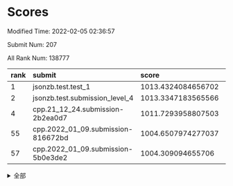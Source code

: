 # Scores

Modified Time: 2022-02-05 02:36:57

Submit Num: 207

All Rank Num: 138777

| rank |               submit               |       score        |       sigma        | pk_num |
| :--- | :--------------------------------- | :----------------- | :----------------- | :----- |
| 1    | jsonzb.test.test_1                 | 1013.4324084656702 | 0.7851689630912311 | 2683   |
| 2    | jsonzb.test.submission_level_4     | 1013.3347183565566 | 0.7963843577773363 | 2681   |
| 4    | cpp.21_12_24.submission-2b2ea0d7   | 1011.7293958807503 | 0.7499603248312458 | 2685   |
| 55   | cpp.2022_01_09.submission-816672bd | 1004.6507974277037 | 0.7080700480938185 | 2681   |
| 57   | cpp.2022_01_09.submission-5b0e3de2 | 1004.309094655706  | 0.7166305774374967 | 2684   |


<details>
<summary>全部</summary>

| rank |                 submit                 |       score        |       sigma        | pk_num |
| :--- | :------------------------------------- | :----------------- | :----------------- | :----- |
| 1    | jsonzb.test.test_1                     | 1013.4324084656702 | 0.7851689630912311 | 2683   |
| 2    | jsonzb.test.submission_level_4         | 1013.3347183565566 | 0.7963843577773363 | 2681   |
| 3    | gobigger.level_3.submission_level_3_45 | 1012.2529800335017 | 0.770639139746875  | 2686   |
| 4    | cpp.21_12_24.submission-2b2ea0d7       | 1011.7293958807503 | 0.7499603248312458 | 2685   |
| 5    | gobigger.level_3.submission_level_3_12 | 1011.1255066245749 | 0.7668750448506723 | 2682   |
| 6    | gobigger.level_3.submission_level_3_2  | 1010.9805004185384 | 0.7782988384707228 | 2682   |
| 7    | gobigger.level_3.submission_level_3_35 | 1010.8760976998973 | 0.7454282455052582 | 2683   |
| 8    | gobigger.level_3.submission_level_3_1  | 1010.6401223451221 | 0.770015148501397  | 2680   |
| 9    | gobigger.level_3.submission_level_3_23 | 1010.6194950705944 | 0.7588200865025654 | 2683   |
| 10   | gobigger.level_3.submission_level_3_34 | 1010.5665053413126 | 0.7462245385250031 | 2681   |
| 11   | gobigger.level_3.submission_level_3_41 | 1010.5330850112556 | 0.7746702302402823 | 2680   |
| 12   | gobigger.level_3.submission_level_3_0  | 1010.4898796835887 | 0.774938393238302  | 2683   |
| 13   | gobigger.level_3.submission_level_3_25 | 1010.3643978628464 | 0.7476377237560462 | 2683   |
| 14   | gobigger.level_3.submission_level_3_21 | 1010.3641616345623 | 0.7738088904531567 | 2681   |
| 15   | gobigger.level_3.submission_level_3_6  | 1010.3405870727674 | 0.7637569679904297 | 2684   |
| 16   | gobigger.level_3.submission_level_3_43 | 1010.3178893802815 | 0.7667950416834405 | 2681   |
| 17   | gobigger.level_3.submission_level_3_16 | 1010.3035932379437 | 0.7931080236843959 | 2683   |
| 18   | gobigger.level_3.submission_level_3_26 | 1010.2875826541601 | 0.7568527971724506 | 2682   |
| 19   | gobigger.level_3.submission_level_3_8  | 1010.2838007305031 | 0.7647242959608862 | 2685   |
| 20   | gobigger.level_3.submission_level_3_14 | 1010.2820040639324 | 0.7843689841277659 | 2683   |
| 21   | gobigger.level_3.submission_level_3_20 | 1010.2554618081433 | 0.7591820694545856 | 2677   |
| 22   | gobigger.level_3.submission_level_3_44 | 1010.2050514254569 | 0.7503079547121975 | 2683   |
| 23   | gobigger.level_3.submission_level_3_39 | 1010.2042268141587 | 0.7591827028842991 | 2679   |
| 24   | gobigger.level_3.submission_level_3_3  | 1010.1342582938455 | 0.7704777938741482 | 2685   |
| 25   | gobigger.level_3.submission_level_3_13 | 1010.1058966242036 | 0.7606677621619482 | 2677   |
| 26   | gobigger.level_3.submission_level_3_17 | 1010.0497665704502 | 0.7334783709979937 | 2681   |
| 27   | gobigger.level_3.submission_level_3_4  | 1010.0260886202068 | 0.7844963731796094 | 2677   |
| 28   | gobigger.level_3.submission_level_3_46 | 1009.8989437619654 | 0.7538883079010321 | 2687   |
| 29   | gobigger.level_3.submission_level_3_19 | 1009.8735790981161 | 0.751840541261652  | 2677   |
| 30   | gobigger.level_3.submission_level_3_27 | 1009.7950731820437 | 0.7519801560464264 | 2689   |
| 31   | gobigger.level_3.submission_level_3_37 | 1009.7707763502275 | 0.7567773940900362 | 2684   |
| 32   | gobigger.level_3.submission_level_3_47 | 1009.7489205964212 | 0.7548511043009416 | 2687   |
| 33   | gobigger.level_3.submission_level_3_42 | 1009.5826855793838 | 0.7579686765246951 | 2682   |
| 34   | gobigger.level_3.submission_level_3_32 | 1009.5809783748764 | 0.7618996099629952 | 2680   |
| 35   | gobigger.level_3.submission_level_3_49 | 1009.5316370749014 | 0.7356264106385867 | 2679   |
| 36   | gobigger.level_3.submission_level_3_40 | 1009.5090535585831 | 0.7541857388117338 | 2679   |
| 37   | gobigger.level_3.submission_level_3_11 | 1009.476396712438  | 0.7671226625497543 | 2682   |
| 38   | gobigger.level_3.submission_level_3_48 | 1009.457013105911  | 0.7496146281717857 | 2678   |
| 39   | gobigger.level_3.submission_level_3_5  | 1009.4371431237087 | 0.7605454207221422 | 2682   |
| 40   | gobigger.level_3.submission_level_3_30 | 1009.4294894827565 | 0.759527192555682  | 2681   |
| 41   | gobigger.level_3.submission_level_3_36 | 1009.4035570896339 | 0.7425480844339271 | 2681   |
| 42   | gobigger.level_3.submission_level_3_31 | 1009.4028873848146 | 0.7612223848132552 | 2685   |
| 43   | gobigger.level_3.submission_level_3_38 | 1009.3265531247864 | 0.7439609498185139 | 2681   |
| 44   | gobigger.level_3.submission_level_3_22 | 1009.2353507290102 | 0.7563311197956056 | 2683   |
| 45   | gobigger.level_3.submission_level_3_9  | 1009.2064579245888 | 0.7627729493483827 | 2685   |
| 46   | gobigger.level_3.submission_level_3_18 | 1009.1960471760082 | 0.7579183407125383 | 2684   |
| 47   | gobigger.level_3.submission_level_3_24 | 1009.1941248373415 | 0.7491012405255514 | 2682   |
| 48   | gobigger.level_3.submission_level_3_15 | 1009.0681171049627 | 0.7563763388667699 | 2678   |
| 49   | gobigger.level_3.submission_level_3_10 | 1008.8611306715771 | 0.7534558811791826 | 2678   |
| 50   | gobigger.level_3.submission_level_3_7  | 1008.8099054227283 | 0.7408384466436154 | 2686   |
| 51   | gobigger.level_3.submission_level_3_28 | 1008.752259717324  | 0.7551326209633277 | 2683   |
| 52   | gobigger.level_3.submission_level_3_29 | 1008.699098415482  | 0.7447344850675941 | 2682   |
| 53   | gobigger.level_3.submission_level_3_33 | 1007.3097528601094 | 0.7602201869964039 | 2684   |
| 54   | gobigger.level_1.submission_level_1_12 | 1004.8861591649588 | 0.7178389270698536 | 2684   |
| 55   | cpp.2022_01_09.submission-816672bd     | 1004.6507974277037 | 0.7080700480938185 | 2681   |
| 56   | gobigger.level_1.submission_level_1_36 | 1004.5095885986967 | 0.7129914734100409 | 2681   |
| 57   | cpp.2022_01_09.submission-5b0e3de2     | 1004.309094655706  | 0.7166305774374967 | 2684   |
| 58   | gobigger.level_1.submission_level_1_47 | 1004.2952747178063 | 0.7044150655329849 | 2682   |
| 59   | gobigger.level_1.submission_level_1_43 | 1004.2779269991576 | 0.7183066557350127 | 2680   |
| 60   | gobigger.level_1.submission_level_1_32 | 1004.1313246365089 | 0.7218431888013641 | 2682   |
| 61   | gobigger.level_1.submission_level_1_31 | 1004.1136106659798 | 0.7218544199711705 | 2676   |
| 62   | gobigger.level_1.submission_level_1_13 | 1004.062134428088  | 0.7101536050797421 | 2682   |
| 63   | gobigger.level_1.submission_level_1_26 | 1003.9923423605702 | 0.7221642715840718 | 2682   |
| 64   | gobigger.level_1.submission_level_1_16 | 1003.9558131760122 | 0.7137739784427154 | 2681   |
| 65   | gobigger.level_1.submission_level_1_45 | 1003.943653626446  | 0.712894891165939  | 2675   |
| 66   | gobigger.level_1.submission_level_1_10 | 1003.8875939886013 | 0.7165163186804225 | 2686   |
| 67   | gobigger.level_1.submission_level_1_41 | 1003.87084224553   | 0.7188855909390244 | 2683   |
| 68   | gobigger.level_1.submission_level_1_34 | 1003.8608286322846 | 0.7119205232510405 | 2681   |
| 69   | gobigger.level_1.submission_level_1_15 | 1003.8429734783515 | 0.7142289419967759 | 2685   |
| 70   | gobigger.level_1.submission_level_1_24 | 1003.7504831304382 | 0.719152828833529  | 2681   |
| 71   | gobigger.level_1.submission_level_1_49 | 1003.6903830838663 | 0.7207461268198174 | 2679   |
| 72   | gobigger.level_1.submission_level_1_21 | 1003.679542400947  | 0.7157452564419089 | 2683   |
| 73   | gobigger.level_1.submission_level_1_20 | 1003.6548504288266 | 0.7197848780711701 | 2681   |
| 74   | gobigger.level_1.submission_level_1_4  | 1003.6452852517999 | 0.7185596773191459 | 2683   |
| 75   | gobigger.level_1.submission_level_1_9  | 1003.6092154046961 | 0.7099349162268085 | 2683   |
| 76   | gobigger.level_1.submission_level_1_39 | 1003.6061369188623 | 0.7123498601569415 | 2679   |
| 77   | gobigger.level_1.submission_level_1_18 | 1003.530861390464  | 0.7117687330371872 | 2681   |
| 78   | gobigger.level_1.submission_level_1_42 | 1003.4223583101443 | 0.7215921036310433 | 2674   |
| 79   | gobigger.level_1.submission_level_1_35 | 1003.4122971278616 | 0.7134083922402423 | 2677   |
| 80   | gobigger.level_1.submission_level_1_1  | 1003.4030939707776 | 0.7073669200206065 | 2683   |
| 81   | gobigger.level_1.submission_level_1_27 | 1003.274146361591  | 0.7133134495991847 | 2679   |
| 82   | gobigger.level_1.submission_level_1_23 | 1003.2005825052782 | 0.7210207335960623 | 2680   |
| 83   | gobigger.level_1.submission_level_1_17 | 1003.1569568393908 | 0.7040161327479751 | 2683   |
| 84   | gobigger.level_1.submission_level_1_8  | 1003.1146723703816 | 0.7201925016583597 | 2685   |
| 85   | gobigger.level_1.submission_level_1_46 | 1003.0962099086962 | 0.7105701883494873 | 2680   |
| 86   | gobigger.level_1.submission_level_1_14 | 1003.0439363374064 | 0.7118953772749478 | 2683   |
| 87   | gobigger.level_1.submission_level_1_19 | 1002.9643854575489 | 0.7179000527166856 | 2685   |
| 88   | gobigger.level_1.submission_level_1_6  | 1002.951797197671  | 0.7182167282798178 | 2680   |
| 89   | gobigger.level_1.submission_level_1_7  | 1002.9405159162046 | 0.7191347339507644 | 2679   |
| 90   | gobigger.level_1.submission_level_1_25 | 1002.9203291214659 | 0.7166898616048766 | 2686   |
| 91   | gobigger.level_1.submission_level_1_48 | 1002.8716112986119 | 0.7167018980276416 | 2677   |
| 92   | gobigger.level_1.submission_level_1_5  | 1002.8675430786187 | 0.7190468833206645 | 2685   |
| 93   | gobigger.level_1.submission_level_1_30 | 1002.8422234655891 | 0.7193461910577812 | 2678   |
| 94   | gobigger.level_1.submission_level_1_40 | 1002.7741213867762 | 0.7243046967149611 | 2686   |
| 95   | gobigger.level_1.submission_level_1_28 | 1002.6507260187701 | 0.7080926435106463 | 2681   |
| 96   | gobigger.level_1.submission_level_1_0  | 1002.5089307284422 | 0.7093697428158197 | 2681   |
| 97   | gobigger.level_1.submission_level_1_37 | 1002.4958402723263 | 0.7214763780707525 | 2681   |
| 98   | gobigger.level_1.submission_level_1_44 | 1002.3602374922101 | 0.7112945605586402 | 2679   |
| 99   | gobigger.level_1.submission_level_1_2  | 1002.2814113377534 | 0.711239426092185  | 2684   |
| 100  | gobigger.level_1.submission_level_1_11 | 1002.2760736144476 | 0.7176252299062222 | 2682   |
| 101  | gobigger.level_1.submission_level_1_33 | 1002.0850620442817 | 0.7205386353182734 | 2677   |
| 102  | gobigger.level_1.submission_level_1_22 | 1001.7723749102881 | 0.7042844938479557 | 2682   |
| 103  | gobigger.level_1.submission_level_1_38 | 1001.5505718619986 | 0.7159387844470555 | 2681   |
| 104  | gobigger.level_1.submission_level_1_29 | 1001.2017039105415 | 0.7085394542149037 | 2689   |
| 105  | gobigger.level_1.submission_level_1_3  | 1001.1215551190832 | 0.696954190934099  | 2676   |
| 106  | gobigger.random.submission_random_3    | 997.2885317112539  | 0.7122470458231648 | 2683   |
| 107  | gobigger.random.submission_random_44   | 997.2271337622759  | 0.6999933004019993 | 2682   |
| 108  | gobigger.random.submission_random_7    | 996.899701776191   | 0.7160064517621104 | 2676   |
| 109  | gobigger.random.submission_random_37   | 996.863122462166   | 0.7126047165499582 | 2681   |
| 110  | gobigger.random.submission_random_20   | 996.7538826552094  | 0.7070159823653523 | 2685   |
| 111  | gobigger.random.submission_random_23   | 996.7014353545756  | 0.7096017801421568 | 2683   |
| 112  | gobigger.random.submission_random_28   | 996.6453343306014  | 0.7140168036386988 | 2682   |
| 113  | gobigger.random.submission_random_1    | 996.5683507063287  | 0.7270584446957553 | 2686   |
| 114  | gobigger.random.submission_random_38   | 996.5528418962692  | 0.7195198651226054 | 2678   |
| 115  | gobigger.random.submission_random_31   | 996.5369602190056  | 0.7060560431179437 | 2681   |
| 116  | gobigger.random.submission_random_35   | 996.5294278537157  | 0.7037443341165774 | 2683   |
| 117  | gobigger.random.submission_random_45   | 996.4195662709101  | 0.708954950965585  | 2682   |
| 118  | gobigger.random.submission_random_14   | 996.3463240936137  | 0.7237571524597112 | 2680   |
| 119  | gobigger.random.submission_random_25   | 996.3337903889535  | 0.7129510099330498 | 2678   |
| 120  | gobigger.random.submission_random_10   | 996.2523359089436  | 0.7115581699044421 | 2679   |
| 121  | gobigger.random.submission_random_27   | 996.2449779425311  | 0.7050153877873503 | 2681   |
| 122  | gobigger.random.submission_random_46   | 996.2135736095881  | 0.707028928763007  | 2680   |
| 123  | gobigger.random.submission_random_47   | 996.2119440904103  | 0.7034523791633457 | 2679   |
| 124  | gobigger.random.submission_random_9    | 996.185636271439   | 0.7124065922610469 | 2683   |
| 125  | gobigger.random.submission_random_30   | 996.1412919528623  | 0.7038812604065099 | 2684   |
| 126  | gobigger.random.submission_random_29   | 996.1082092899061  | 0.7105390566780332 | 2682   |
| 127  | gobigger.random.submission_random_11   | 996.0677804153715  | 0.7148331907363364 | 2678   |
| 128  | gobigger.random.submission_random_24   | 996.02680151867    | 0.7081819925284699 | 2687   |
| 129  | gobigger.random.submission_random_19   | 995.9998967384727  | 0.705567262661509  | 2678   |
| 130  | gobigger.random.submission_random_49   | 995.9907454444984  | 0.7104836732203309 | 2682   |
| 131  | gobigger.random.submission_random_15   | 995.9709497538437  | 0.7232280097358603 | 2686   |
| 132  | gobigger.random.submission_random_40   | 995.941533515417   | 0.7205498545965948 | 2683   |
| 133  | gobigger.random.submission_random_2    | 995.90369673286    | 0.7133415662639261 | 2677   |
| 134  | gobigger.random.submission_random_16   | 995.8744460475815  | 0.7326945123591044 | 2676   |
| 135  | gobigger.random.submission_random_36   | 995.8690146065242  | 0.7217321828773129 | 2677   |
| 136  | gobigger.random.submission_random_32   | 995.861187300589   | 0.7154596896927455 | 2680   |
| 137  | gobigger.random.submission_random_48   | 995.8114103713065  | 0.7161498672687157 | 2683   |
| 138  | gobigger.random.submission_random_22   | 995.7861903186708  | 0.7116442043875989 | 2678   |
| 139  | gobigger.random.submission_random_41   | 995.7714883760971  | 0.7111817548077657 | 2680   |
| 140  | gobigger.random.submission_random_43   | 995.73569930053    | 0.7137563897879097 | 2683   |
| 141  | gobigger.random.submission_random_4    | 995.6921048899809  | 0.7016638986170571 | 2685   |
| 142  | gobigger.random.submission_random_13   | 995.5547339231132  | 0.7012041338000254 | 2687   |
| 143  | gobigger.random.submission_random_12   | 995.5473019351875  | 0.7140142982929659 | 2676   |
| 144  | gobigger.random.submission_random_21   | 995.5288067369263  | 0.7099001776203961 | 2685   |
| 145  | gobigger.random.submission_random_8    | 995.2670219631566  | 0.7133744142535131 | 2682   |
| 146  | gobigger.random.submission_random_6    | 995.0048918252993  | 0.7253115379523589 | 2678   |
| 147  | gobigger.random.submission_random_5    | 994.9400800609784  | 0.7023135922234841 | 2680   |
| 148  | gobigger.random.submission_random_17   | 994.7905406238608  | 0.70992854695467   | 2683   |
| 149  | gobigger.random.submission_random_18   | 994.7492977071726  | 0.7153933236947396 | 2675   |
| 150  | gobigger.random.submission_random_26   | 994.7246194789694  | 0.7253282395977226 | 2682   |
| 151  | gobigger.random.submission_random_33   | 994.6150629647075  | 0.7066492944842092 | 2680   |
| 152  | gobigger.random.submission_random_34   | 994.511505218973   | 0.7362087659468832 | 2679   |
| 153  | gobigger.random.submission_random_39   | 994.4454116212282  | 0.7213457121992138 | 2682   |
| 154  | gobigger.random.submission_random_0    | 994.4248755060145  | 0.7157886891726793 | 2683   |
| 155  | gobigger.random.submission_random_42   | 994.3105695248607  | 0.7212337623023541 | 2683   |
| 156  | gobigger.level_2.submission_level_2_47 | 993.6875822472317  | 0.7144890167457305 | 2686   |
| 157  | gobigger.level_2.submission_level_2_31 | 993.5051010019237  | 0.7377638709532967 | 2683   |
| 158  | gobigger.level_2.submission_level_2_40 | 993.4981107902086  | 0.7257731988290643 | 2679   |
| 159  | gobigger.level_2.submission_level_2_15 | 993.4380597864197  | 0.7532540323150296 | 2679   |
| 160  | gobigger.level_2.submission_level_2_37 | 993.3085023737655  | 0.7262066428432246 | 2685   |
| 161  | gobigger.level_2.submission_level_2_22 | 993.2963887300048  | 0.7349101170567418 | 2680   |
| 162  | gobigger.level_2.submission_level_2_14 | 993.2342963131782  | 0.7544467686743762 | 2679   |
| 163  | gobigger.level_2.submission_level_2_12 | 993.1697923899754  | 0.7457481850252606 | 2685   |
| 164  | gobigger.level_2.submission_level_2_6  | 993.1229064402708  | 0.7335449730805066 | 2685   |
| 165  | gobigger.level_2.submission_level_2_36 | 993.0242507808466  | 0.7359457388322792 | 2681   |
| 166  | gobigger.level_2.submission_level_2_23 | 993.001179052303   | 0.7396612508054974 | 2685   |
| 167  | gobigger.level_2.submission_level_2_25 | 992.9929871728883  | 0.7439847174220284 | 2685   |
| 168  | gobigger.level_2.submission_level_2_3  | 992.9538731584981  | 0.750301000939374  | 2681   |
| 169  | gobigger.level_2.submission_level_2_49 | 992.9454188563502  | 0.7480181589258882 | 2681   |
| 170  | gobigger.level_2.submission_level_2_8  | 992.831687067143   | 0.7304272363568322 | 2677   |
| 171  | gobigger.level_2.submission_level_2_44 | 992.8183549340197  | 0.7259426484070652 | 2683   |
| 172  | gobigger.level_2.submission_level_2_27 | 992.7117321464555  | 0.7431883477772417 | 2684   |
| 173  | gobigger.level_2.submission_level_2_2  | 992.6878875397889  | 0.7399912292308009 | 2683   |
| 174  | gobigger.level_2.submission_level_2_9  | 992.6232887528876  | 0.7374436613185673 | 2684   |
| 175  | gobigger.level_2.submission_level_2_0  | 992.6176340141496  | 0.7459392024064918 | 2681   |
| 176  | gobigger.level_2.submission_level_2_32 | 992.5974600653997  | 0.7412707153370992 | 2680   |
| 177  | gobigger.level_2.submission_level_2_20 | 992.5894781491107  | 0.7660824024030375 | 2682   |
| 178  | gobigger.level_2.submission_level_2_34 | 992.4620487377832  | 0.7432494751913699 | 2680   |
| 179  | gobigger.level_2.submission_level_2_30 | 992.3457176847994  | 0.7541855728604612 | 2683   |
| 180  | gobigger.level_2.submission_level_2_26 | 992.2998829827288  | 0.7357305209350543 | 2687   |
| 181  | gobigger.level_2.submission_level_2_21 | 992.2889133823309  | 0.7339386660033608 | 2681   |
| 182  | gobigger.level_2.submission_level_2_18 | 992.1430344152315  | 0.7440877642655384 | 2685   |
| 183  | gobigger.level_2.submission_level_2_1  | 992.0650452514884  | 0.7521762431201644 | 2683   |
| 184  | gobigger.level_2.submission_level_2_42 | 992.0122366574767  | 0.7553278110017616 | 2680   |
| 185  | gobigger.level_2.submission_level_2_33 | 991.984218274923   | 0.7673082171847464 | 2681   |
| 186  | gobigger.level_2.submission_level_2_35 | 991.9838562180088  | 0.7344841216113821 | 2682   |
| 187  | gobigger.level_2.submission_level_2_7  | 991.8453739483556  | 0.7443056843956187 | 2673   |
| 188  | gobigger.level_2.submission_level_2_13 | 991.8427921951936  | 0.7312235715444438 | 2685   |
| 189  | gobigger.level_2.submission_level_2_19 | 991.7991164653624  | 0.7330881779416927 | 2685   |
| 190  | gobigger.level_2.submission_level_2_24 | 991.6881728271956  | 0.7378422841502356 | 2681   |
| 191  | gobigger.level_2.submission_level_2_17 | 991.6716681212718  | 0.7453221765937418 | 2680   |
| 192  | gobigger.level_2.submission_level_2_4  | 991.5806458848184  | 0.7486379510198804 | 2684   |
| 193  | gobigger.level_2.submission_level_2_11 | 991.5336652573394  | 0.7763972343066963 | 2684   |
| 194  | gobigger.level_2.submission_level_2_43 | 991.4529162176108  | 0.7605348687255494 | 2681   |
| 195  | gobigger.level_2.submission_level_2_38 | 991.4374863636189  | 0.7693816864002138 | 2681   |
| 196  | gobigger.level_2.submission_level_2_39 | 991.4247210626903  | 0.7421204579993385 | 2685   |
| 197  | gobigger.level_2.submission_level_2_48 | 991.257399359219   | 0.7582751559738187 | 2679   |
| 198  | gobigger.level_2.submission_level_2_16 | 991.2388083517377  | 0.748116371947808  | 2687   |
| 199  | gobigger.level_2.submission_level_2_5  | 991.2364608281907  | 0.750187281046291  | 2680   |
| 200  | gobigger.level_2.submission_level_2_46 | 991.0646152310095  | 0.7513138075716087 | 2686   |
| 201  | gobigger.level_2.submission_level_2_10 | 991.0207561597483  | 0.7491835418890382 | 2685   |
| 202  | gobigger.level_2.submission_level_2_29 | 990.850328163163   | 0.7572194348228535 | 2681   |
| 203  | gobigger.level_2.submission_level_2_41 | 990.4488319604958  | 0.7673827708087756 | 2679   |
| 204  | gobigger.level_2.submission_level_2_45 | 990.1516900944885  | 0.7767540557970325 | 2685   |
| 205  | gobigger.level_2.submission_level_2_28 | 990.0365477900755  | 0.7551064562936366 | 2682   |
| 206  | gobigger.none.submission_none_0        | 977.4433842674484  | 1.3984191354737547 | 2683   |
| 207  | gobigger.none.submission_none_1        | 975.8479058036821  | 1.469671758562499  | 2682   |

</details>